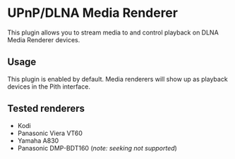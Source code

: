 # UPnP/DLNA Media Renderer

This plugin allows you to stream media to and control playback on DLNA Media Renderer devices.

## Usage

This plugin is enabled by default. Media renderers will show up as playback devices in the Pith interface.

## Tested renderers

* Kodi
* Panasonic Viera VT60
* Yamaha A830
* Panasonic DMP-BDT160 (_note: seeking not supported_)
